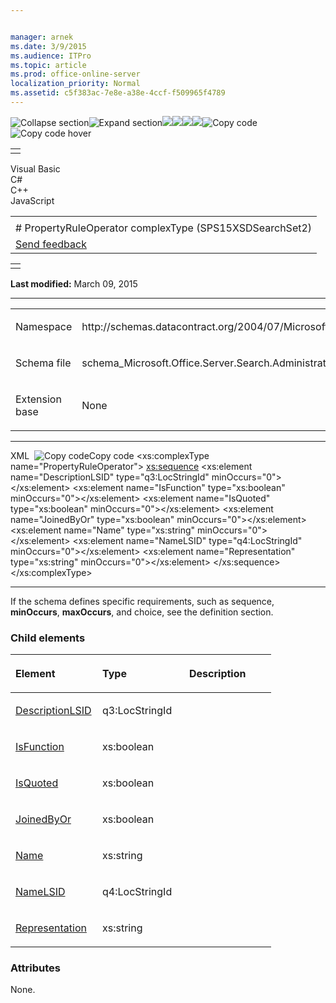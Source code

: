 ```yaml
---


manager: arnek
ms.date: 3/9/2015
ms.audience: ITPro
ms.topic: article
ms.prod: office-online-server
localization_priority: Normal
ms.assetid: c5f383ac-7e8e-a38e-4ccf-f509965f4789
---
```


![Collapse
section](../icons/collapse_all.gif "Collapse section")![Expand
section](../icons/expand_all.gif "Expand section")![](../icons/collapse_all.gif)![](../icons/expand_all.gif)![](../icons/dropdown.gif)![](../icons/dropdownHover.gif)![Copy
code](../icons/copycode.gif "Copy code")![Copy code
hover](../icons/copycodeHighlight.gif "Copy code hover")
<table>
<tbody>
<tr class="odd">
<td align="left"></td>
</tr>
</tbody>
</table>

Visual Basic  
C\#  
C++  
JavaScript  

<table>
<tbody>
<tr class="odd">
<td align="left"><span id="runningHeaderText"></span></td>
</tr>
<tr class="even">
<td align="left"># PropertyRuleOperator complexType (SPS15XSDSearchSet2)</td>
</tr>
<tr class="odd">
<td align="left"><span id="headfeedbackarea" class="feedbackhead"><a href="javascript:SubmitFeedback(&#39;docthis@Microsoft.com&#39;,&#39;&#39;,&#39;&#39;,&#39;&#39;,&#39;1.0.18082.1225&#39;,&#39;%0\dThank%20you%20for%20your%20feedback.%20The%20developer%20writing%20teams%20use%20your%20feedback%20to%20improve%20documentation.%20While%20we%20are%20reviewing%20your%20feedback,%20we%20may%20send%20you%20e-mail%20to%20ask%20for%20clarification%20or%20feedback%20on%20a%20solution.%20We%20do%20not%20use%20your%20e-mail%20address%20for%20any%20other%20purpose%20and%20we%20delete%20it%20after%20we%20finish%20our%20review.%0\AFor%20further%20information%20about%20the%20privacy%20policies%20of%20Microsoft,%20please%20see%20http://privacy.microsoft.com/en-us/default.aspx.%0\A%0\d&#39;,&#39;Customer%20feedback&#39;);">Send feedback</a></span></td>
</tr>
</tbody>
</table>

<table>
<colgroup>
<col width="100%" />
</colgroup>
<tbody>
<tr class="odd">
<td align="left"></td>
</tr>
</tbody>
</table>

**Last modified:** March 09, 2015


-----------------------------------------------------------------------------------------------------------------------------------------------------------------------------------------------------

<table>
<colgroup>
<col width="50%" />
<col width="50%" />
</colgroup>
<tbody>
<tr class="odd">
<td align="left"><p><span class="label">Namespace</span></p></td>
<td align="left"><p>http://schemas.datacontract.org/2004/07/Microsoft.Office.Server.Search.Administration</p></td>
</tr>
<tr class="even">
<td align="left"><p><span class="label">Schema file</span></p></td>
<td align="left"><p>schema_Microsoft.Office.Server.Search.Administration.xsd</p></td>
</tr>
<tr class="odd">
<td align="left"><p><span class="label">Extension base</span></p></td>
<td align="left"><p>None</p></td>
</tr>
</tbody>
</table>


-----------------------------------------------------------------------------------------------------------------------------------------------------------------------------------------------

<span codelanguage="xmlLang"></span>
XML 
<span class="copyCode" onclick="CopyCode(this)"
onkeypress="CopyCode_CheckKey(this, event)"
onmouseover="ChangeCopyCodeIcon(this)"
onmouseout="ChangeCopyCodeIcon(this)" tabindex="0">![Copy
code](../icons/copycode.gif "Copy code")Copy code</span>
    <xs:complexType name="PropertyRuleOperator">
        <xs:sequence>
            <xs:element name="DescriptionLSID" type="q3:LocStringId" minOccurs="0"></xs:element>
            <xs:element name="IsFunction" type="xs:boolean" minOccurs="0"></xs:element>
            <xs:element name="IsQuoted" type="xs:boolean" minOccurs="0"></xs:element>
            <xs:element name="JoinedByOr" type="xs:boolean" minOccurs="0"></xs:element>
            <xs:element name="Name" type="xs:string" minOccurs="0"></xs:element>
            <xs:element name="NameLSID" type="q4:LocStringId" minOccurs="0"></xs:element>
            <xs:element name="Representation" type="xs:string" minOccurs="0"></xs:element>
        </xs:sequence>
    </xs:complexType>


------------------------------------------------------------------------------------------------------------------------------------------------------------------------------------------------------------

If the schema defines specific requirements, such as <span
class="keyword">sequence</span>, **minOccurs**,
**maxOccurs**, and <span
class="keyword">choice</span>, see the definition section.

### Child elements

<table>
<colgroup>
<col width="33%" />
<col width="33%" />
<col width="33%" />
</colgroup>
<thead>
<tr class="header">
<th align="left"><p>Element</p></th>
<th align="left"><p>Type</p></th>
<th align="left"><p>Description</p></th>
</tr>
</thead>
<tbody>
<tr class="odd">
<td align="left"><p><a href="descriptionlsid-element-propertyruleoperator-complextypesps15xsdsearchset2.htm">DescriptionLSID</a></p></td>
<td align="left"><p>q3:LocStringId</p></td>
<td align="left"><p></p></td>
</tr>
<tr class="even">
<td align="left"><p><a href="isfunction-element-propertyruleoperator-complextypesps15xsdsearchset2.htm">IsFunction</a></p></td>
<td align="left"><p>xs:boolean</p></td>
<td align="left"><p></p></td>
</tr>
<tr class="odd">
<td align="left"><p><a href="isquoted-element-propertyruleoperator-complextypesps15xsdsearchset2.htm">IsQuoted</a></p></td>
<td align="left"><p>xs:boolean</p></td>
<td align="left"><p></p></td>
</tr>
<tr class="even">
<td align="left"><p><a href="joinedbyor-element-propertyruleoperator-complextypesps15xsdsearchset2.htm">JoinedByOr</a></p></td>
<td align="left"><p>xs:boolean</p></td>
<td align="left"><p></p></td>
</tr>
<tr class="odd">
<td align="left"><p><a href="name-element-propertyruleoperator-complextypesps15xsdsearchset2.htm">Name</a></p></td>
<td align="left"><p>xs:string</p></td>
<td align="left"><p></p></td>
</tr>
<tr class="even">
<td align="left"><p><a href="namelsid-element-propertyruleoperator-complextypesps15xsdsearchset2.htm">NameLSID</a></p></td>
<td align="left"><p>q4:LocStringId</p></td>
<td align="left"><p></p></td>
</tr>
<tr class="odd">
<td align="left"><p><a href="representation-element-propertyruleoperator-complextypesps15xsdsearchset2.htm">Representation</a></p></td>
<td align="left"><p>xs:string</p></td>
<td align="left"><p></p></td>
</tr>
</tbody>
</table>

### Attributes

None.








